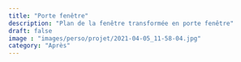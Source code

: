 ```yaml
---
title: "Porte fenêtre"
description: "Plan de la fenêtre transformée en porte fenêtre"
draft: false
image : "images/perso/projet/2021-04-05_11-58-04.jpg"
category: "Après"
---
```

